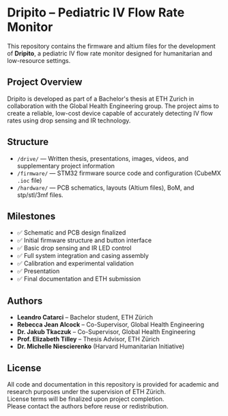 # Dripito – Pediatric IV Flow Rate Monitor

This repository contains the firmware and altium files for the development of **Dripito**, a pediatric IV flow rate monitor designed for humanitarian and low-resource settings.

## Project Overview

Dripito is developed as part of a Bachelor's thesis at ETH Zurich in collaboration with the Global Health Engineering group. The project aims to create a reliable, low-cost device capable of accurately detecting IV flow rates using drop sensing and IR technology.

## Structure
- `/drive/` — Written thesis, presentations, images, videos, and supplementary project information 
- `/firmware/` — STM32 firmware source code and configuration (CubeMX `.ioc` file)
- `/hardware/` — PCB schematics, layouts (Altium files), BoM, and stp/stl/3mf files.

## Milestones

- ✅ Schematic and PCB design finalized  
- ✅ Initial firmware structure and button interface  
- ✅ Basic drop sensing and IR LED control  
- ✅ Full system integration and casing assembly  
- ✅ Calibration and experimental validation
- ✅ Presentation
- ✅ Final documentation and ETH submission  

## Authors

- **Leandro Catarci** – Bachelor student, ETH Zürich
- **Rebecca Jean Alcock** – Co-Supervisor, Global Health Engineering  
- **Dr. Jakub Tkaczuk** – Co-Supervisor, Global Health Engineering  
- **Prof. Elizabeth Tilley** – Thesis Advisor, ETH Zürich
- **Dr. Michelle Niescierenko** (Harvard Humanitarian Initiative)

## License

All code and documentation in this repository is provided for academic and research purposes under the supervision of ETH Zürich.  
License terms will be finalized upon project completion.  
Please contact the authors before reuse or redistribution.
